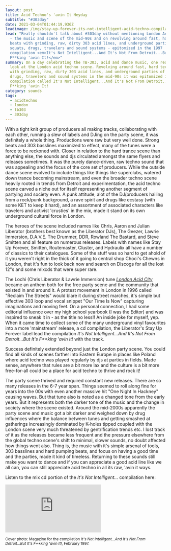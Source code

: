 ```yaml
---
layout: post
title: Acid Techno's 'avin It Heyday
subtitle: "#303day"
date: 2021-03-04T01:44:19.936Z
leadimage: /img/stay-up-forever-its-not-intelligent-acid-techno-compilation-ad-muzik021-february-1997-1796x1123-continuumizm-comp.jpg
lead: "Really shouldn't talk about #303day without mentioning London Acid Techno
  - the music and scene of the mid-90s and on revolving around fast, hard techno
  beats with grinding, raw, dirty 303 acid lines, and underground parties of
  squats, drugs, travelers and sound systems - epitomized in the 1997
  compilation <em>It's Not Intelligent...And It's Not From Detroit...But It's
  F**king 'avin It!</em>"
summary: On a day celebrating the TB-303, acid and dance music, one really must
  look at the London acid techno scene. Revolving around fast, hard techno beats
  with grinding, raw, dirty 303 acid lines, and underground parties of squats,
  drugs, travelers and sound systems in the mid-90s it was epitomized in a
  compilation called It's Not Intelligent...And It's Not From Detroit...But It's
  F**king 'avin It!
category: sounds
tags:
  - acidtechno
  - london
  - tb303
  - 303day
---
```

With a tight knit group of producers all making tracks, collaborating with each other, running a slew of labels and DJing on the party scene, it was definitely a whole thing. Productions were raw but very well done. Strong beats and 303 basslines maximized to effect, many of the tunes were a force to be reckoned with. Closer in relation to the hard trance scene than anything else, the sounds and djs circulated amongst the same flyers and releases sometimes. It was the purely dance-driven, raw techno sound that was appealing and the focus of the core set of producers. While the outside dance scene evolved to include things like things like superclubs, watered down trance becoming mainstream, and even the broader techno scene heavily rooted in trends from Detroit and experimentation, the acid techno scene carved a niche out for itself representing another segment of partying and society even. A punk attitude, alot of the DJ/producers hailing from a rock/punk background, a rave spirit and drugs like ecstasy (with some KET to keep it hard), and an assortment of associated characters like travelers and activist 'crusties' in the mix, made it stand on its own underground cultural force in London.

The heroes of the scene included names like Chris, Aaron and Julian Liberator (brothers best known as the Liberator DJs), The Geezer, Lawrie Immersion, D.A.V.E. The Drummer, DDR, Rowland The Bastard, and Steve Smitten and all feature on numerous releases. Labels with names like Stay Up Forever, Smitten, Routemaster, Cluster, and Hydraulix all have a number of classics to their catalogues. Some of the stuff was so hard to get ahold of it you weren't right in the thick of it going to central shop Choci's Chewns in London, that it's fun to look back now and search on Discogs for all the lost 12"s and some mixcds that were super rare.

The Lochi (Chris Liberator & Lawrie Immersion) tune *[London Acid City](https://www.youtube.com/watch?v=1UdfG8MhnxY)* became an anthem both for the free party scene and the community that existed in and around it. A protest movement in London in 1996 called "Reclaim The Streets" would blare it during street marches, it's simple but effective 303 loop and vocal snippet "Our Time Is Now" capturing imaginations and moving feet. On a personal connection, I had some editorial influence over my high school yearbook (I was the Editor) and was inspired to sneak it in - as the title no less!! An inside joke for myself, yep. When it came time to collect some of the many underground vinyl favourites into a more 'mainstream' release, a cd compilation, the Liberator's Stay Up Forever label lead the compilation *It's Not Intelligent...And It's Not From Detroit...But It's F\*\*king 'avin It!* with the track. 

Success definitely extended beyond just the London party scene. You could find all kinds of scenes farther into Eastern Europe in places like Poland where acid techno was played regularly by djs at parties in fields. Made sense, anywhere that rules are a bit more lax and the culture is a bit more free-for-all could be a place for acid techno to thrive and rock it!

The party scene thrived and required constant new releases. There are so many releases in the 6-7 year span. Things seemed to roll along fine for years into the 00s with even another massive hit "One Night In Hackney" causing waves. But that tune also is noted as a changed tone from the early years. But it represents both the darker tone of the music and the change in society where the scene existed. Around the mid-2000s apparently the party scene and music got a bit darker and weighed down by drug influences where the balance between tunes and getting smashed at gatherings increasingly dominated by K-holes tipped coupled with the London scene very much threatened by gentrification trends etc. I lost track of it as the releases became less frequent and the pressure elsewhere from the global techno scene's shift to minimal, slower sounds, no doubt affected how things went also. Thing is, the music with it's simple arsenal of tools, 303 basslines and hard pumping beats, and focus on having a good time and the parties, made it kind of timeless. Returning to these sounds still make you want to dance and if you can appreciate a good acid line like we all can, you can still appreciate acid techno in all its raw, 'avin it ways.

Listen to the mix cd portion of the *It's Not Intelligent...* compilation here:

<div class="embed-responsive embed-responsive-16by9">
  <iframe class="embed-responsive-item" src="https://www.youtube.com/embed/ukkAb4ZHz6g" frameborder="0" allow="accelerometer; autoplay; clipboard-write; encrypted-media; gyroscope; picture-in-picture" allowfullscreen></iframe>
</div>

<small class="text-secondary">Cover photo: Magazine for the compilation <em>It's Not Intelligent...And It's Not From Detroit...But It's F\*\*king 'avin It!</em>, February 1997.</small>